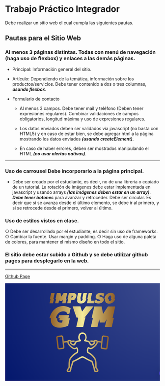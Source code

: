 
# Trabajo Práctico Integrador

Debe realizar un sitio web el cual cumpla las siguientes pautas.

## Pautas para el Sitio Web

### Al menos 3 páginas distintas. Todas con menú de navegación (haga uso de flexbox) y enlaces a las demás páginas.

* Principal: Información general del sitio.

* Artículo: Dependiendo de la temática, información sobre los
productos/servicios. Debe tener contenido a dos o tres columnas, **_usando flexbox_**.

* Formulario de contacto

    * Al menos 3 campos. Debe tener mail y teléfono (Deben tener
expresiones regulares). Combinar validaciones de campos
obligatorios, longitud máxima y uso de expresiones regulares.

    * Los datos enviados deben ser validados vía javascript (no basta con
HTML5) y en caso de estar bien, se debe agregar html a la página
mostrando los datos enviados **_(usando createElement)_**.

    * En caso de haber errores, deben ser mostrados manipulando el
HTML **_(no usar alertas nativas)_**.
---
### Uso de carrousel Debe incorporarlo a la página principal. 

* Debe ser creado por el estudiante, es decir, no de una librería o copiado de
un tutorial. La rotación de imágenes debe estar implementada en javascript y
usando arrays **_(las imágenes deben estar en un array)_**. **_Debe tener botones_**
para avanzar y retroceder. Debe ser circular. Es decir que si se avanza
desde el último elemento, se debe ir al primero, y si se retrocede desde el
primero, volver al último.
### Uso de estilos vistos en clase.
○ Debe ser desarrollado por el estudiante, es decir sin uso de frameworks.
○ Cambiar la fuente. Usar margin y padding.
○ Haga uso de alguna paleta de colores, para mantener el mismo diseño en
todo el sitio.
### El sitio debe estar subido a Github y se debe utilizar github pages para desplegarlo en la web.
---
[Github Page](url)

![Impulso Gym](./aset/Imgs/logo-favicon/Logo.png)